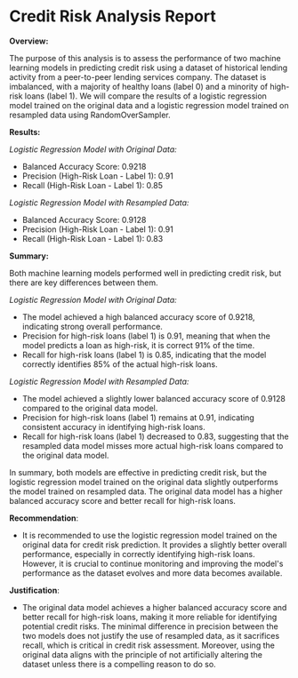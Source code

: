 # Credit Risk Analysis Report

**Overview:**

The purpose of this analysis is to assess the performance of two machine learning models in predicting credit risk using a dataset of historical lending activity from a peer-to-peer lending services company. The dataset is imbalanced, with a majority of healthy loans (label 0) and a minority of high-risk loans (label 1). We will compare the results of a logistic regression model trained on the original data and a logistic regression model trained on resampled data using RandomOverSampler.

**Results:**

*Logistic Regression Model with Original Data:*
- Balanced Accuracy Score: 0.9218
- Precision (High-Risk Loan - Label 1): 0.91
- Recall (High-Risk Loan - Label 1): 0.85

*Logistic Regression Model with Resampled Data:*
- Balanced Accuracy Score: 0.9128
- Precision (High-Risk Loan - Label 1): 0.91
- Recall (High-Risk Loan - Label 1): 0.83

**Summary:**

Both machine learning models performed well in predicting credit risk, but there are key differences between them.

*Logistic Regression Model with Original Data:*
- The model achieved a high balanced accuracy score of 0.9218, indicating strong overall performance.
- Precision for high-risk loans (label 1) is 0.91, meaning that when the model predicts a loan as high-risk, it is correct 91% of the time.
- Recall for high-risk loans (label 1) is 0.85, indicating that the model correctly identifies 85% of the actual high-risk loans.

*Logistic Regression Model with Resampled Data:*
- The model achieved a slightly lower balanced accuracy score of 0.9128 compared to the original data model.
- Precision for high-risk loans (label 1) remains at 0.91, indicating consistent accuracy in identifying high-risk loans.
- Recall for high-risk loans (label 1) decreased to 0.83, suggesting that the resampled data model misses more actual high-risk loans compared to the original data model.

In summary, both models are effective in predicting credit risk, but the logistic regression model trained on the original data slightly outperforms the model trained on resampled data. The original data model has a higher balanced accuracy score and better recall for high-risk loans. 

**Recommendation**:
- It is recommended to use the logistic regression model trained on the original data for credit risk prediction. It provides a slightly better overall performance, especially in correctly identifying high-risk loans. However, it is crucial to continue monitoring and improving the model's performance as the dataset evolves and more data becomes available.

**Justification**:
- The original data model achieves a higher balanced accuracy score and better recall for high-risk loans, making it more reliable for identifying potential credit risks. The minimal difference in precision between the two models does not justify the use of resampled data, as it sacrifices recall, which is critical in credit risk assessment. Moreover, using the original data aligns with the principle of not artificially altering the dataset unless there is a compelling reason to do so.
